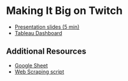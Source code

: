 # Making It Big on Twitch
* [Presentation slides (5 min)](/Making%20It%20Big%20on%20Twitch.pdf)
* [Tableau Dashboard](https://public.tableau.com/app/profile/dayv.doberne/viz/TwitchMusicbyStreamerFinal/Dashboard1?publish=yes)

## Additional Resources
* [Google Sheet](https://docs.google.com/spreadsheets/d/16ND8gqLn9N5TCTgfZHWJ-hFwB_udMl5YCl5sOrlIgc0/edit?usp=sharing)
* [Web Scraping script](/t_sub_scraping.ipynb)
